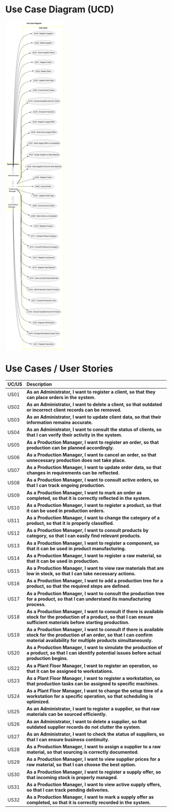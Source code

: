 # Use Case Diagram (UCD)

![Use Case Diagram](svg/use-case-diagram.svg)

# Use Cases / User Stories

| UC/US | Description                                                                             |                   
|:------|:----------------------------------------------------------------------------------------| 
| US01  | **As an Administrator, I want to register a client, so that they can place orders in the system.** |                   
| US02  | **As an Administrator, I want to delete a client, so that outdated or incorrect client records can be removed.** |                   
| US03  | **As an Administrator, I want to update client data, so that their information remains accurate.** |                   
| US04  | **As an Administrator, I want to consult the status of clients, so that I can verify their activity in the system.** |                   
| US05  | **As a Production Manager, I want to register an order, so that production can be planned accordingly.** |                   
| US06  | **As a Production Manager, I want to cancel an order, so that unnecessary production does not take place.** |                   
| US07  | **As a Production Manager, I want to update order data, so that changes in requirements can be reflected.** |                   
| US08  | **As a Production Manager, I want to consult active orders, so that I can track ongoing production.** |                   
| US09  | **As a Production Manager, I want to mark an order as completed, so that it is correctly reflected in the system.** |                   
| US10  | **As a Production Manager, I want to register a product, so that it can be used in production orders.** |                   
| US11  | **As a Production Manager, I want to change the category of a product, so that it is properly classified.** |                   
| US12  | **As a Production Manager, I want to consult products by category, so that I can easily find relevant products.** |                   
| US13  | **As a Production Manager, I want to register a component, so that it can be used in product manufacturing.** |                   
| US14  | **As a Production Manager, I want to register a raw material, so that it can be used in production.** |                   
| US15  | **As a Production Manager, I want to view raw materials that are low in stock, so that I can take necessary actions.** |                   
| US16  | **As a Production Manager, I want to add a production tree for a product, so that the required steps are defined.** |                   
| US17  | **As a Production Manager, I want to consult the production tree for a product, so that I can understand its manufacturing process.** |                   
| US18  | **As a Production Manager, I want to consult if there is available stock for the production of a product, so that I can ensure sufficient materials before starting production.** |                   
| US19  | **As a Production Manager, I want to consult if there is available stock for the production of an order, so that I can confirm material availability for multiple products simultaneously.** |                   
| US20  | **As a Production Manager, I want to simulate the production of a product, so that I can identify potential issues before actual production begins.** |                   
| US22  | **As a Plant Floor Manager, I want to register an operation, so that it can be assigned to workstations.** |                   
| US23  | **As a Plant Floor Manager, I want to register a workstation, so that production tasks can be assigned to specific machines.** |                   
| US24  | **As a Plant Floor Manager, I want to change the setup time of a workstation for a specific operation, so that scheduling is optimized.** |                   
| US25  | **As an Administrator, I want to register a supplier, so that raw materials can be sourced efficiently.** |                   
| US26  | **As an Administrator, I want to delete a supplier, so that outdated supplier records do not clutter the system.** |                   
| US27  | **As an Administrator, I want to check the status of suppliers, so that I can ensure business continuity.** |                   
| US28  | **As a Production Manager, I want to assign a supplier to a raw material, so that sourcing is correctly documented.** |                   
| US29  | **As a Production Manager, I want to view supplier prices for a raw material, so that I can choose the best option.** |                   
| US30  | **As a Production Manager, I want to register a supply offer, so that incoming stock is properly managed.** |                   
| US31  | **As a Production Manager, I want to view active supply offers, so that I can track pending deliveries.** |                   
| US32  | **As a Production Manager, I want to mark a supply offer as completed, so that it is correctly recorded in the system.** |                   
